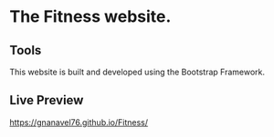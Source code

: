 # The Fitness website.

## Tools

This website is built and developed using the Bootstrap Framework.

## Live Preview

https://gnanavel76.github.io/Fitness/
